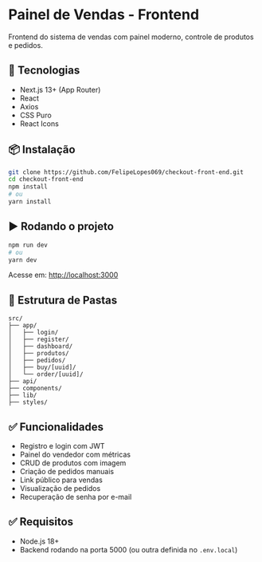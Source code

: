 # Painel de Vendas - Frontend

Frontend do sistema de vendas com painel moderno, controle de produtos e pedidos.

## 🚀 Tecnologias

- Next.js 13+ (App Router)
- React
- Axios
- CSS Puro
- React Icons

## 📦 Instalação

```bash
git clone https://github.com/FelipeLopes069/checkout-front-end.git
cd checkout-front-end
npm install
# ou
yarn install
```



## ▶️ Rodando o projeto

```bash
npm run dev
# ou
yarn dev
```

Acesse em: [http://localhost:3000](http://localhost:3000)

## 📁 Estrutura de Pastas

```
src/
├── app/
│   ├── login/
│   ├── register/
│   ├── dashboard/
│   ├── produtos/
│   ├── pedidos/
│   ├── buy/[uuid]/
│   └── order/[uuid]/
├── api/
├── components/
├── lib/
├── styles/
```

## ✅ Funcionalidades

- Registro e login com JWT
- Painel do vendedor com métricas
- CRUD de produtos com imagem
- Criação de pedidos manuais
- Link público para vendas
- Visualização de pedidos
- Recuperação de senha por e-mail

## ✅ Requisitos

- Node.js 18+
- Backend rodando na porta 5000 (ou outra definida no `.env.local`)